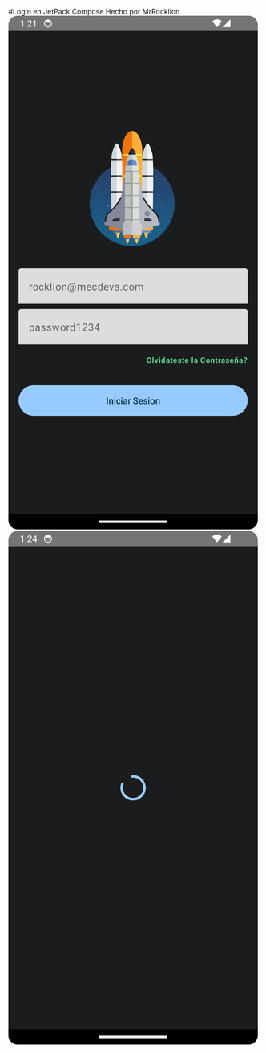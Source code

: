 #Login en JetPack Compose
Hecho por MrRocklion
![alt-text-1](cap1.png "title-1") ![alt-text-2](cap2.png "title-2")
